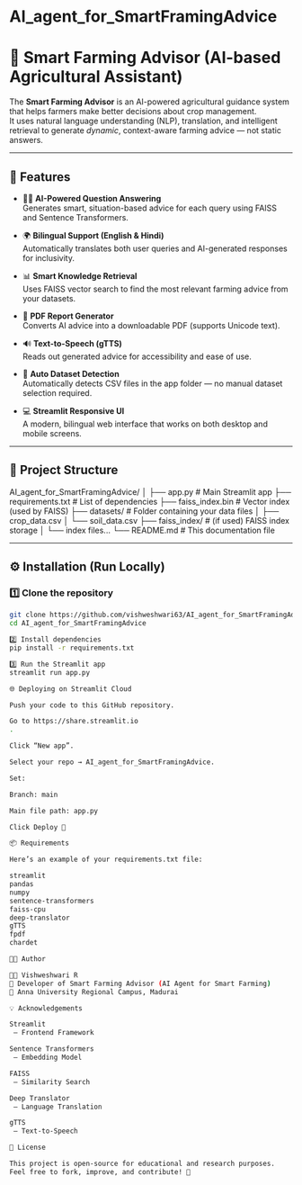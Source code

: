 # AI_agent_for_SmartFramingAdvice
# 🌾 Smart Farming Advisor (AI-based Agricultural Assistant)

The **Smart Farming Advisor** is an AI-powered agricultural guidance system that helps farmers make better decisions about crop management.  
It uses natural language understanding (NLP), translation, and intelligent retrieval to generate *dynamic*, context-aware farming advice — not static answers.

---

## 🚀 Features

- 🧑‍🌾 **AI-Powered Question Answering**  
  Generates smart, situation-based advice for each query using FAISS and Sentence Transformers.

- 🌍 **Bilingual Support (English & Hindi)**  
  Automatically translates both user queries and AI-generated responses for inclusivity.

- 📊 **Smart Knowledge Retrieval**  
  Uses FAISS vector search to find the most relevant farming advice from your datasets.

- 🧾 **PDF Report Generator**  
  Converts AI advice into a downloadable PDF (supports Unicode text).

- 🔊 **Text-to-Speech (gTTS)**  
  Reads out generated advice for accessibility and ease of use.

- 📁 **Auto Dataset Detection**  
  Automatically detects CSV files in the app folder — no manual dataset selection required.

- 💻 **Streamlit Responsive UI**  
  A modern, bilingual web interface that works on both desktop and mobile screens.

---

## 🧱 Project Structure

AI_agent_for_SmartFramingAdvice/
│
├── app.py # Main Streamlit app
├── requirements.txt # List of dependencies
├── faiss_index.bin # Vector index (used by FAISS)
├── datasets/ # Folder containing your data files
│ ├── crop_data.csv
│ └── soil_data.csv
├── faiss_index/ # (if used) FAISS index storage
│ └── index files...
└── README.md # This documentation file


---

## ⚙️ Installation (Run Locally)

### 1️⃣ Clone the repository
```bash
git clone https://github.com/vishweshwari63/AI_agent_for_SmartFramingAdvice.git
cd AI_agent_for_SmartFramingAdvice

2️⃣ Install dependencies
pip install -r requirements.txt

3️⃣ Run the Streamlit app
streamlit run app.py

🌐 Deploying on Streamlit Cloud

Push your code to this GitHub repository.

Go to https://share.streamlit.io
.

Click “New app”.

Select your repo → AI_agent_for_SmartFramingAdvice.

Set:

Branch: main

Main file path: app.py

Click Deploy 🚀

📦 Requirements

Here’s an example of your requirements.txt file:

streamlit
pandas
numpy
sentence-transformers
faiss-cpu
deep-translator
gTTS
fpdf
chardet

🧑‍💻 Author

👩‍💻 Vishweshwari R
🎯 Developer of Smart Farming Advisor (AI Agent for Smart Farming)
📍 Anna University Regional Campus, Madurai

💡 Acknowledgements

Streamlit
 – Frontend Framework

Sentence Transformers
 – Embedding Model

FAISS
 – Similarity Search

Deep Translator
 – Language Translation

gTTS
 – Text-to-Speech

🧾 License

This project is open-source for educational and research purposes.
Feel free to fork, improve, and contribute! 🌱
